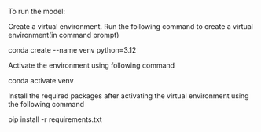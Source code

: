 To run the model:

Create a virtual environment.
Run the following command to create a virtual environment(in command prompt)

conda create --name venv python=3.12

Activate the environment using following command

conda activate venv

Install the required packages after activating the virtual environment using the following command

pip install -r requirements.txt

